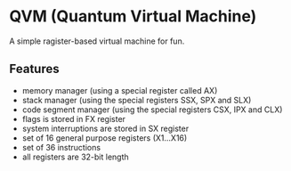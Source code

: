 # QVM (Quantum Virtual Machine)

A simple ragister-based virtual machine for fun.

## Features
- memory manager (using a special register called AX)
- stack manager (using the special registers SSX, SPX and SLX)
- code segment manager (using the special registers CSX, IPX and CLX)
- flags is stored in FX register
- system interruptions are stored in SX register
- set of 16 general purpose registers (X1...X16)
- set of 36 instructions
- all registers are 32-bit length
